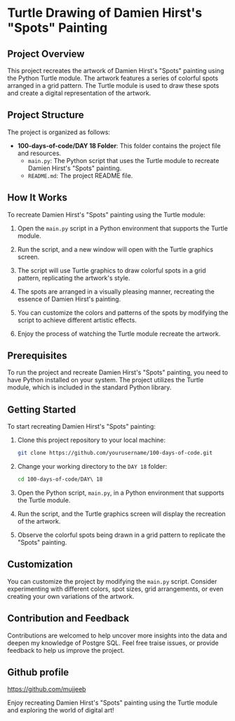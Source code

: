 # Turtle Drawing of Damien Hirst's "Spots" Painting

## Project Overview

This project recreates the artwork of Damien Hirst's "Spots" painting using the Python Turtle module. The artwork features a series of colorful spots arranged in a grid pattern. The Turtle module is used to draw these spots and create a digital representation of the artwork.

## Project Structure

The project is organized as follows:

- **100-days-of-code/DAY 18 Folder**: This folder contains the project file and resources.
  - `main.py`: The Python script that uses the Turtle module to recreate Damien Hirst's "Spots" painting.
  - `README.md`: The project README file.

## How It Works

To recreate Damien Hirst's "Spots" painting using the Turtle module:

1. Open the `main.py` script in a Python environment that supports the Turtle module.

2. Run the script, and a new window will open with the Turtle graphics screen.

3. The script will use Turtle graphics to draw colorful spots in a grid pattern, replicating the artwork's style.

4. The spots are arranged in a visually pleasing manner, recreating the essence of Damien Hirst's painting.

5. You can customize the colors and patterns of the spots by modifying the script to achieve different artistic effects.

6. Enjoy the process of watching the Turtle module recreate the artwork.

## Prerequisites

To run the project and recreate Damien Hirst's "Spots" painting, you need to have Python installed on your system. The project utilizes the Turtle module, which is included in the standard Python library.

## Getting Started

To start recreating Damien Hirst's "Spots" painting:

1. Clone this project repository to your local machine:

   ```bash
   git clone https://github.com/yourusername/100-days-of-code.git
   ```

2. Change your working directory to the `DAY 18` folder:

   ```bash
   cd 100-days-of-code/DAY\ 18
   ```

3. Open the Python script, `main.py`, in a Python environment that supports the Turtle module.

4. Run the script, and the Turtle graphics screen will display the recreation of the artwork.

5. Observe the colorful spots being drawn in a grid pattern to replicate the "Spots" painting.

## Customization

You can customize the project by modifying the `main.py` script. Consider experimenting with different colors, spot sizes, grid arrangements, or even creating your own variations of the artwork.


## Contribution and Feedback

Contributions are welcomed to help uncover more insights into the data and deepen my knowledge of Postgre SQL. Feel free traise issues, or provide feedback to help us improve the project.


## Github profile
https://github.com/mujjeeb


Enjoy recreating Damien Hirst's "Spots" painting using the Turtle module and exploring the world of digital art!
